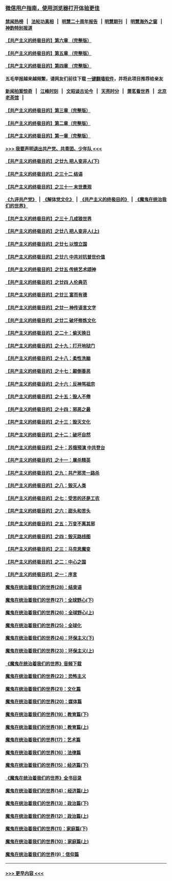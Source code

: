 ### [微信用户指南，使用浏览器打开体验更佳](https://github.com/gfw-breaker/banned-news1/blob/master/indexes/wechat-guide.md?t=0)
#### [禁闻热榜](热点新闻.md?t=0)  &nbsp;&nbsp;|&nbsp;&nbsp; [法轮功真相](https://github.com/gfw-breaker/truth/blob/master/README.md?t=0) &nbsp;&nbsp;|&nbsp;&nbsp; [明慧二十周年报告](https://github.com/gfw-breaker/mh-reports/blob/master/README.md?t=0) &nbsp;&nbsp;|&nbsp;&nbsp;[明慧期刊](https://github.com/gfw-breaker/mh-qikan) &nbsp;&nbsp;|&nbsp;&nbsp; [明慧海外之窗](https://github.com/gfw-breaker/mh-news/blob/master/README.md?t=0) &nbsp;&nbsp;|&nbsp;&nbsp; [神韵特别报道](https://github.com/gfw-breaker/mh-news/blob/master/shenyun.md?t=0)
#### [【共产主义的终极目的】第六章 （完整版）](../pages/nsc422/n11428913.md?t=02171102) 
#### [【共产主义的终极目的】第五章 （完整版）](../pages/nsc422/n11428912.md?t=02171102) 
#### [【共产主义的终极目的】第四章 （完整版）](../pages/nsc422/n11428907.md?t=02171102) 
#### 五毛举报越来越频繁，请网友们前往下载 [一键翻墙软件](https://github.com/gfw-breaker/ssr-accounts)，并将此项目推荐给亲友
#### [新闻拍案惊奇](https://github.com/gfw-breaker/banned-news1/blob/master/pages/link4.md) &nbsp;&nbsp;|&nbsp;&nbsp; [江峰时刻](https://github.com/gfw-breaker/banned-news1/blob/master/pages/link4.md) &nbsp;&nbsp;|&nbsp;&nbsp; [文昭谈古论今](https://github.com/gfw-breaker/banned-news1/blob/master/pages/link4.md) &nbsp;&nbsp;|&nbsp;&nbsp; [天亮时分](https://github.com/gfw-breaker/banned-news1/blob/master/pages/link4.md) &nbsp;&nbsp;|&nbsp;&nbsp; [萧茗看世界](https://github.com/gfw-breaker/banned-news1/blob/master/pages/link4.md) &nbsp;&nbsp;|&nbsp;&nbsp; [北京老茶馆](https://github.com/gfw-breaker/banned-news1/blob/master/pages/link4.md) &nbsp;&nbsp;|&nbsp;&nbsp; 
#### [【共产主义的终极目的】第三章（完整版）](../pages/nsc422/n11428848.md?t=02171102) 
#### [【共产主义的终极目的】第二章（完整版）](../pages/nsc422/n11428831.md?t=02171102) 
#### [【共产主义的终极目的】第一章（完整版）](../pages/nsc422/n11417651.md?t=02171102) 
#### [>>> 我要声明退出共产党、共青团、少年队 <<<](https://github.com/begood0513/goodnews/blob/master/quit/letter.md) 
#### [【共产主义的终极目的】之廿九 把人变非人(下)](../pages/nsc422/n11344140.md?t=02171102) 
#### [【共产主义的终极目的】之三十二 结语](../pages/nsc422/n11360535.md?t=02171102) 
#### [【共产主义的终极目的】之三十一 末世景观](../pages/nsc422/n11351129.md?t=02171102) 
#### [《九评共产党》](https://github.com/begood0513/9ping.md/blob/master/README.md) &nbsp;|&nbsp; [《解体党文化》](../../../../jtdwh.md/blob/master/README.md)  &nbsp;|&nbsp; [《共产主义的终极目的》](../../../../gczydzjmd.md/blob/master/README.md) &nbsp;|&nbsp; [《魔鬼在统治我们的世界》](../../../../mgztzwmdsj.md/blob/master/README.md) 
#### [【共产主义的终极目的】之三十 几成狼世界](../pages/nsc422/n11348280.md?t=02171102) 
#### [【共产主义的终极目的】之廿八 把人变非人(上)](../pages/nsc422/n11340492.md?t=02171102) 
#### [【共产主义的终极目的】之廿七 以恨立国](../pages/nsc422/n11336944.md?t=02171102) 
#### [【共产主义的终极目的】之廿六 中共对抗普世价值](../pages/nsc422/n11324785.md?t=02171102) 
#### [【共产主义的终极目的】之廿五 传统艺术颂神](../pages/nsc422/n11296396.md?t=02171102) 
#### [【共产主义的终极目的】之廿四 人伦典范](../pages/nsc422/n11296397.md?t=02171102) 
#### [【共产主义的终极目的】之廿三 富而有德](../pages/nsc422/n11283598.md?t=02171102) 
#### [【共产主义的终极目的】之廿一 神传语言文字](../pages/nsc422/n11263265.md?t=02171102) 
#### [【共产主义的终极目的】之廿二 破坏修炼文化](../pages/nsc422/n11245728.md?t=02171102) 
#### [【共产主义的终极目的】之二十：偷天换日](../pages/nsc422/n11238846.md?t=02171102) 
#### [【共产主义的终极目的】之十九：打开地狱门](../pages/nsc422/n11206376.md?t=02171102) 
#### [【共产主义的终极目的】之十八：柔性洗脑](../pages/nsc422/n11199994.md?t=02171102) 
#### [【共产主义的终极目的】之十七：颠倒善恶](../pages/nsc422/n11179782.md?t=02171102) 
#### [【共产主义的终极目的】之十六：反神骂祖宗](../pages/nsc422/n11166798.md?t=02171102) 
#### [【共产主义的终极目的】之十五：毁人不倦](../pages/nsc422/n11166792.md?t=02171102) 
#### [【共产主义的终极目的】之十四：邪恶之最](../pages/nsc422/n11150249.md?t=02171102) 
#### [【共产主义的终极目的】之十三：毁灭文化](../pages/nsc422/n11135227.md?t=02171102) 
#### [【共产主义的终极目的】之十二：破坏自然](../pages/nsc422/n11135214.md?t=02171102) 
#### [【共产主义的终极目的】之十：苏俄预演 中共登台](../pages/nsc422/n11118424.md?t=02171102) 
#### [【共产主义的终极目的】之十一：屠杀精英](../pages/nsc422/n11118442.md?t=02171102) 
#### [【共产主义的终极目的】之九：共产邪灵一路杀](../pages/nsc422/n11114139.md?t=02171102) 
#### [【共产主义的终极目的】之八：毁灭人类](../pages/nsc422/n11108503.md?t=02171102) 
#### [【共产主义的终极目的】之七：受苦的还是工农](../pages/nsc422/n11101809.md?t=02171102) 
#### [【共产主义的终极目的】之六：甜头和苦头](../pages/nsc422/n11096971.md?t=02171102) 
#### [【共产主义的终极目的】之五：万变不离其邪](../pages/nsc422/n11091285.md?t=02171102) 
#### [【共产主义的终极目的】之四：毁灭路线图](../pages/nsc422/n11086284.md?t=02171102) 
#### [【共产主义的终极目的】之三：马克思魔变](../pages/nsc422/n11061941.md?t=02171102) 
#### [【共产主义的终极目的】之二：中心之国](../pages/nsc422/n11047728.md?t=02171102) 
#### [【共产主义的终极目的】之一：序言](../pages/nsc422/n11086077.md?t=02171102) 
#### [魔鬼在统治着我们的世界(28)：结束语](../pages/nsc422/n10936246.md?t=02171102) 
#### [魔鬼在统治着我们的世界(27)：全球野心(下)](../pages/nsc422/n10928319.md?t=02171102) 
#### [魔鬼在统治着我们的世界(26)：全球野心(上)](../pages/nsc422/n10900318.md?t=02171102) 
#### [魔鬼在统治着我们的世界(25)：全球化](../pages/nsc422/n10788205.md?t=02171102) 
#### [魔鬼在统治着我们的世界(24)：环保主义(下)](../pages/nsc422/n10695307.md?t=02171102) 
#### [魔鬼在统治着我们的世界(23)：环保主义(上)](../pages/nsc422/n10688613.md?t=02171102) 
#### [《魔鬼在统治着我们的世界》音频下载](../pages/nsc422/n10635553.md?t=02171102) 
#### [魔鬼在统治着我们的世界(22)：恐怖主义](../pages/nsc422/n10614727.md?t=02171102) 
#### [魔鬼在统治着我们的世界(21)：文化篇](../pages/nsc422/n10597706.md?t=02171102) 
#### [魔鬼在统治着我们的世界(20)：媒体篇](../pages/nsc422/n10586579.md?t=02171102) 
#### [魔鬼在统治着我们的世界(19)：教育篇(下)](../pages/nsc422/n10564808.md?t=02171102) 
#### [魔鬼在统治着我们的世界(18)：教育篇(上)](../pages/nsc422/n10526970.md?t=02171102) 
#### [魔鬼在统治着我们的世界(17)：艺术篇](../pages/nsc422/n10499093.md?t=02171102) 
#### [魔鬼在统治着我们的世界(16)：法律篇](../pages/nsc422/n10485969.md?t=02171102) 
#### [魔鬼在统治着我们的世界(15)：经济篇(下)](../pages/nsc422/n10469975.md?t=02171102) 
#### [《魔鬼在统治着我们的世界》全书目录](../pages/nsc422/n10464261.md?t=02171102) 
#### [魔鬼在统治着我们的世界(14)：经济篇(上)](../pages/nsc422/n10457370.md?t=02171102) 
#### [魔鬼在统治着我们的世界(13)：政治篇(下)](../pages/nsc422/n10448270.md?t=02171102) 
#### [魔鬼在统治着我们的世界(12)：政治篇(上)](../pages/nsc422/n10444576.md?t=02171102) 
#### [魔鬼在统治着我们的世界(11)：家庭篇(下)](../pages/nsc422/n10440961.md?t=02171102) 
#### [魔鬼在统治着我们的世界(10)：家庭篇(上)](../pages/nsc422/n10435448.md?t=02171102) 
#### [魔鬼在统治着我们的世界(9)：信仰篇](../pages/nsc422/n10432159.md?t=02171102) 

----
#### [ >>> 更早内容 <<< ](../indexes/nsc422-earlier.md)
